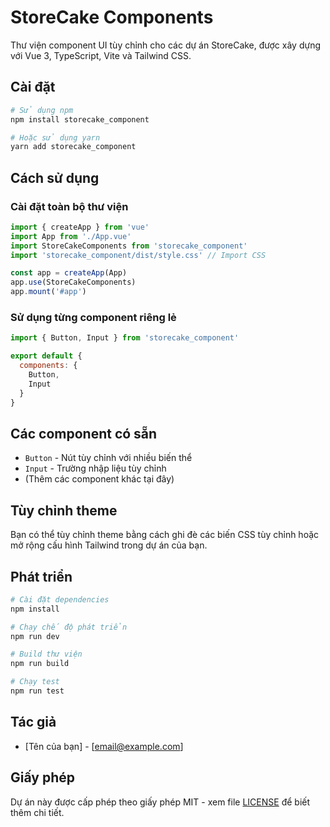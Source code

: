 # StoreCake Components

Thư viện component UI tùy chỉnh cho các dự án StoreCake, được xây dựng với Vue 3, TypeScript, Vite và Tailwind CSS.

## Cài đặt

```bash
# Sử dụng npm
npm install storecake_component

# Hoặc sử dụng yarn
yarn add storecake_component
```

## Cách sử dụng

### Cài đặt toàn bộ thư viện

```javascript
import { createApp } from 'vue'
import App from './App.vue'
import StoreCakeComponents from 'storecake_component'
import 'storecake_component/dist/style.css' // Import CSS

const app = createApp(App)
app.use(StoreCakeComponents)
app.mount('#app')
```

### Sử dụng từng component riêng lẻ

```javascript
import { Button, Input } from 'storecake_component'

export default {
  components: {
    Button,
    Input
  }
}
```

## Các component có sẵn

- `Button` - Nút tùy chỉnh với nhiều biến thể
- `Input` - Trường nhập liệu tùy chỉnh
- (Thêm các component khác tại đây)

## Tùy chỉnh theme

Bạn có thể tùy chỉnh theme bằng cách ghi đè các biến CSS tùy chỉnh hoặc mở rộng cấu hình Tailwind trong dự án của bạn.

## Phát triển

```bash
# Cài đặt dependencies
npm install

# Chạy chế độ phát triển
npm run dev

# Build thư viện
npm run build

# Chạy test
npm run test
```

## Tác giả

- [Tên của bạn] - [email@example.com]

## Giấy phép

Dự án này được cấp phép theo giấy phép MIT - xem file [LICENSE](LICENSE) để biết thêm chi tiết.
